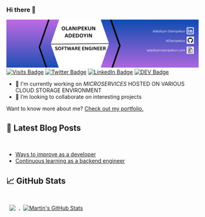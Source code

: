 ### Hi there 👋
[![Olanipekun](olanipekun.png)](https://adedoyinolanipekun.com/)
[![Visits Badge](https://badges.pufler.dev/visits/braydoncoyer/braydoncoyer)](https://adedoyinolanipekun.com/)
[![Twitter Badge](https://img.shields.io/badge/Twitter-Profile-informational?style=flat&logo=twitter&logoColor=white&color=1CA2F1)](https://twitter.com/AAOlanipekun)
[![LinkedIn Badge](https://img.shields.io/badge/LinkedIn-Profile-informational?style=flat&logo=linkedin&logoColor=white&color=0D76A8)](https://www.linkedin.com/in/adedoyinolanipekun/)
[![DEV Badge](https://img.shields.io/badge/Dev-Profile-informational?style=flat&logo=codepen&logoColor=white&color=black)](https://dev.to/aolanipekun)


<!--
**AOlanipekun/AOlanipekun** is a ✨ _special_ ✨ repository because its `README.md` (this file) appears on your GitHub profile.

Here are some ideas to get you started:

- 🔭 I’m currently working on ...
- 🌱 I’m currently learning ...
- 👯 I’m looking to collaborate on ...
- 🤔 I’m looking for help with ...
- 💬 Ask me about ...
- 📫 How to reach me: ...
- 😄 Pronouns: ...
- ⚡ Fun fact: ...
-->
- 🔭 I'm currently working on *MICROSERVICES* HOSTED ON VARIOUS CLOUD STORAGE ENVIRONMENT
- 👯 I’m looking to collaborate on interesting projects

Want to know more about me? [Check out my portfolio.](https://adedoyinolanipekun.com/)


## 📝 Latest Blog Posts

<br>

<!-- BLOG-POST-LIST:START -->
- [Ways to improve as a developer](https://www.linkedin.com/posts/adedoyin-olanipekun_collaboration-developer-coding-activity-7067237269077659648-u4PQ?)
- [Continuous learning as a backend engineer](https://dev.to/aolanipekun/continuous-learning-as-a-backend-engineer-271h)


## &#x1f4c8; GitHub Stats

<br>

<a href="https://github.com/braydoncoyer">
  <img align="center" style="margin:0.5rem" src="https://github-readme-stats.vercel.app/api/top-langs/?username=aolanipekun&hide=html,css&title_color=ffffff&text_color=c9cacc&icon_color=4AB197&bg_color=1A2B34" />
</a>

<a href="https://github.com/aolanipekun">
  <img align="center" style="margin:0.5rem" src="https://github-readme-stats.vercel.app/api?username=aolanipekun&show_icons=true&line_height=27&count_private=true&title_color=ffffff&text_color=c9cacc&icon_color=4AB097&bg_color=1A2B34" alt="Martin's GitHub Stats" />
</a>

<br>
<br>
